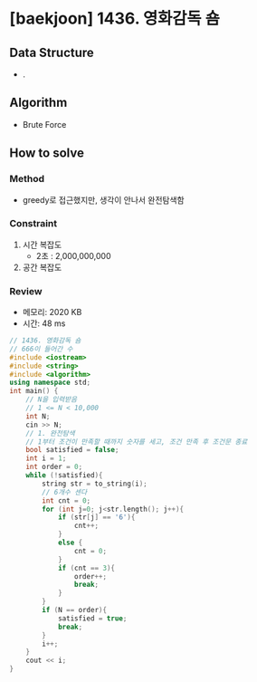 # [baekjoon] 1436. 영화감독 숌

## Data Structure

- .

## Algorithm

- Brute Force

## How to solve

### Method

- greedy로 접근했지만, 생각이 안나서 완전탐색함

### Constraint
1. 시간 복잡도
   - 2초 : 2,000,000,000
2. 공간 복잡도

### Review
- 메모리: 2020 KB
- 시간: 48 ms
```cpp
// 1436. 영화감독 숌
// 666이 들어간 수
#include <iostream>
#include <string>
#include <algorithm>
using namespace std;
int main() {
    // N을 입력받음
    // 1 <= N < 10,000
    int N;
    cin >> N;
    // 1. 완전탐색
    // 1부터 조건이 만족할 때까지 숫자를 세고, 조건 만족 후 조건문 종료
    bool satisfied = false;
    int i = 1;
    int order = 0;
    while (!satisfied){
        string str = to_string(i);
        // 6개수 센다
        int cnt = 0;
        for (int j=0; j<str.length(); j++){
            if (str[j] == '6'){
                cnt++;
            }
            else {
                cnt = 0;
            }
            if (cnt == 3){
                order++;
                break;
            }
        }
        if (N == order){
            satisfied = true;
            break;
        }
        i++;
    }
    cout << i;
}
```